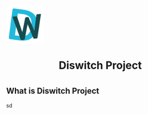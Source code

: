 <img src="./assets/diswitch4.png" width="20%" align="center" />
<h1 align="center">
    Diswitch Project
<h1>



## What is Diswitch Project

sd
<!-- [![License: MIT](https://img.shields.io/badge/License-MIT-yellow.svg)](https://opensource.org/licenses/MIT)
![TypeScript](https://img.shields.io/badge/typescript-%23007ACC.svg?style=for-the-badge&logo=typescript&logoColor=white) -->